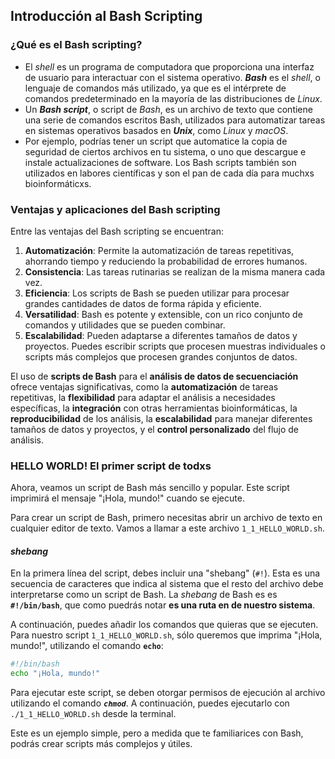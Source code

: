 ## Introducción al Bash Scripting
### **¿Qué es el Bash scripting?**
- El *shell* es un programa de computadora que proporciona una interfaz de usuario para interactuar con el sistema operativo. ***Bash*** es el *shell*, o lenguaje de comandos más utilizado, ya que es el intérprete de comandos predeterminado en la mayoría de las distribuciones de *Linux*. 
- Un ***Bash script***, o script de *Bash*, es un archivo de texto que contiene una serie de comandos escritos Bash, utilizados para automatizar tareas en sistemas operativos basados en ***Unix***, como *Linux* y *macOS*.
- Por ejemplo, podrías tener un script que automatice la copia de seguridad de ciertos archivos en tu sistema, o uno que descargue e instale actualizaciones de software. Los Bash scripts también son utilizados en labores científicas y son el pan de cada día para muchxs bioinformáticxs.
### **Ventajas y aplicaciones del Bash scripting**

  Entre las ventajas del Bash scripting se encuentran:

  1. **Automatización**: Permite la automatización de tareas repetitivas, ahorrando tiempo y reduciendo la probabilidad de errores humanos.
  2. **Consistencia**: Las tareas rutinarias se realizan de la misma manera cada vez.
  3. **Eficiencia**: Los scripts de Bash se pueden utilizar para procesar grandes cantidades de datos de forma rápida y eficiente.
  4. **Versatilidad**: Bash es potente y extensible, con un rico conjunto de comandos y utilidades que se pueden combinar.
  5. **Escalabilidad**: Pueden adaptarse a diferentes tamaños de datos y proyectos. Puedes escribir scripts que procesen muestras individuales o scripts más complejos que procesen grandes conjuntos de datos.

El uso de **scripts de Bash** para el **análisis de datos de secuenciación** ofrece ventajas significativas, como la **automatización** de tareas repetitivas, la **flexibilidad** para adaptar el análisis a necesidades específicas, la **integración** con otras herramientas bioinformáticas, la **reproducibilidad** de los análisis, la **escalabilidad** para manejar diferentes tamaños de datos y proyectos, y el **control personalizado** del flujo de análisis. 


### **HELLO WORLD! El primer script de todxs**

Ahora, veamos un script de Bash más sencillo y popular. Este script imprimirá el mensaje "¡Hola, mundo!" cuando se ejecute.

Para crear un script de Bash, primero necesitas abrir un archivo de texto en cualquier editor de texto. Vamos a llamar a este archivo `1_1_HELLO_WORLD.sh`.

#### ***shebang***
En la primera línea del script, debes incluir una "shebang" (`#!`). Esta es una secuencia de caracteres que indica al sistema que el resto del archivo debe interpretarse como un script de Bash. La *shebang* de Bash es es **`#!/bin/bash`**, que como puedrás notar **es una ruta en de nuestro sistema**.

A continuación, puedes añadir los comandos que quieras que se ejecuten. Para nuestro script `1_1_HELLO_WORLD.sh`, sólo queremos que imprima "¡Hola, mundo!", utilizando el comando **`echo`**:

```bash
#!/bin/bash
echo "¡Hola, mundo!"
```

Para ejecutar este script, se deben otorgar permisos de ejecución al archivo utilizando el comando ***`chmod`***. A continuación, puedes ejecutarlo con `./1_1_HELLO_WORLD.sh` desde la terminal.

Este es un ejemplo simple, pero a medida que te familiarices con Bash, podrás crear scripts más complejos y útiles.

